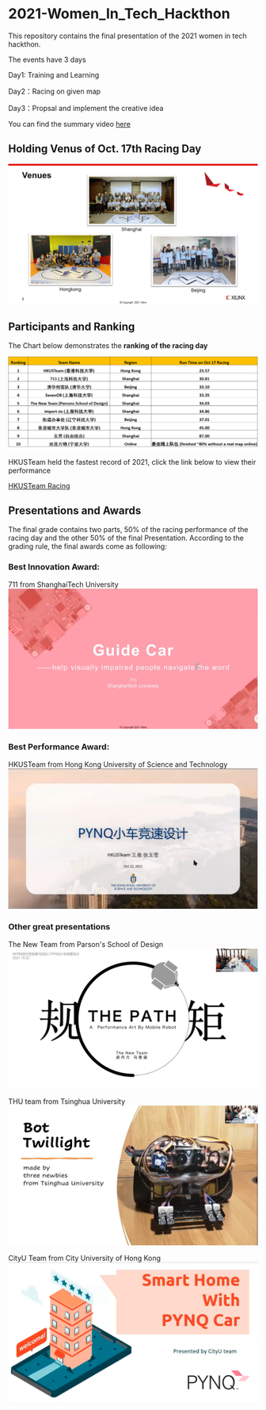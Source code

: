 # 2021-Women_In_Tech_Hackthon
This repository contains the final presentation of the 2021 women in tech hackthon.

The events have 3 days

Day1: Training and Learning

Day2：Racing on given map

Day3：Propsal and implement the creative idea

You can find the summary video [here](https://youtu.be/r4me5AmvQ1o)

## Holding Venus of Oct. 17th Racing Day

[![holding](img/holding_venus.png)](https://youtu.be/r4me5AmvQ1o)

## Participants and Ranking

The Chart below demonstrates the **ranking of the racing day**

![ranking](img/ranking.png)

HKUSTeam held the fastest record of 2021, click the link below to view their performance

[HKUSTeam Racing](https://youtu.be/6zkFTHvw0rw)

## Presentations and Awards

The final grade contains two parts, 50% of the racing performance of the racing day and the other 50% of the final Presentation. According to the grading rule, the final awards come as following:

### Best Innovation Award: 
711 from ShanghaiTech University
[![711_pre](/img/711_pre.png)](https://youtu.be/HorqFNmhYJc)


### Best Performance Award: 

HKUSTeam from Hong Kong University of Science and Technology
[![HKUST_pre](img/HKUST_Pre.png)](https://youtu.be/l6C9estO0_8) 

### Other great presentations
The New Team from Parson's School of Design 
[![THE_PATH_Pre](/img/The_PATH_Pre.png)](https://youtu.be/VRr0CNRPhaw)

THU team from Tsinghua University
[![THU](img/THU_pre.png)](https://youtu.be/kdRjoUWxcL4)

CityU Team from City University of Hong Kong 
[![CityU](img/cityU_pre.png)](https://youtu.be/NWYWV4WW_nM)

